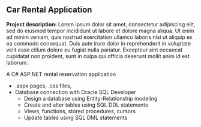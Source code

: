 ## Car Rental Application

**Project description:** Lorem ipsum dolor sit amet, consectetur adipiscing elit, sed do eiusmod tempor incididunt ut labore et dolore magna aliqua. Ut enim ad minim veniam, quis nostrud exercitation ullamco laboris nisi ut aliquip ex ea commodo consequat. Duis aute irure dolor in reprehenderit in voluptate velit esse cillum dolore eu fugiat nulla pariatur. Excepteur sint occaecat cupidatat non proident, sunt in culpa qui officia deserunt mollit anim id est laborum.

A C# ASP.NET rental reservation application
* .aspx pages, .css files,
* Database connection with Oracle SQL Developer
  * Design a database using Entity-Relationship modeling
  * Create and alter tables using SQL DDL statements
  * Views, functions, stored procedures, cursors
  * Update tables using SQL DML statements